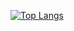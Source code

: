 
[![Top Langs](https://github-readme-stats.vercel.app/api/top-langs/?username=bw2012&layout=compact&count_private=true)](https://github.com/anuraghazra/github-readme-stats)

<!---
bw2012/bw2012 is a ✨ special ✨ repository because its `README.md` (this file) appears on your GitHub profile.
You can click the Preview link to take a look at your changes.
--->
